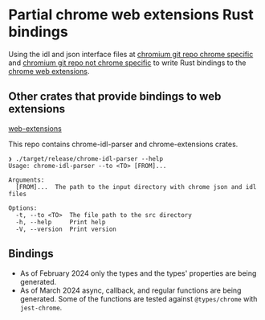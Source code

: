# Partial chrome web extensions Rust bindings

Using the idl and json interface files at [chromium git repo chrome specific](https://github.com/chromium/chromium/tree/main/chrome/common/extensions/api) and [chromium git repo not chrome specific](https://github.com/chromium/chromium/tree/main/extensions/common/api) to write Rust bindings to the [chrome web extensions](https://developer.chrome.com/docs/extensions).

## Other crates that provide bindings to web extensions

[web-extensions](https://crates.io/crates/web-extensions)

This repo contains chrome-idl-parser and chrome-extensions crates.

```
❯ ./target/release/chrome-idl-parser --help
Usage: chrome-idl-parser --to <TO> [FROM]...

Arguments:
  [FROM]...  The path to the input directory with chrome json and idl files

Options:
  -t, --to <TO>  The file path to the src directory
  -h, --help     Print help
  -V, --version  Print version
```

## Bindings

- As of February 2024 only the types and the types' properties are being generated.
- As of March 2024 async, callback, and regular functions are being generated. Some of the functions are tested against `@types/chrome` with `jest-chrome`.
